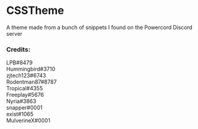 # CSSTheme
A theme made from a bunch of snippets I found on the Powercord Discord server

### Credits:
LPB#8479<br>
Hummingbird#3710<br>
zjtech123#6743<br>
Rodentman87#8787<br>
Tropical#4355<br>
Freeplay#5676<br>
Nyria#3863<br>
snapper#0001<br>
exist#1065<br>
MulverineX#0001
